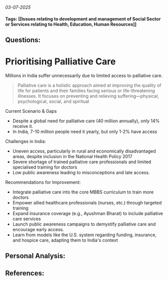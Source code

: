 *03-07-2025*
#### Tags: [[Issues relating to development and management of Social Sector or Services relating to Health, Education, Human Resources]]


## Questions:



# Prioritising Palliative Care

Millions in India suffer unnecessarily due to limited access to palliative care. 

> Palliative care is a holistic approach aimed at improving the quality of life for patients and their families facing serious or life-threatening illnesses. It focuses on preventing and relieving suffering—physical, psychological, social, and spiritual

Current Scenario & Gaps
- Despite a global need for palliative care (40 million annually), only 14% receive it. 
- In India, 7-10 million people need it yearly, but only 1-2% have access

Challenges in India:
- Uneven access, particularly in rural and economically disadvantaged areas, despite inclusion in the National Health Policy 2017
- Severe shortage of trained palliative care professionals and limited specialised training for doctors
- Low public awareness leading to misconceptions and late access.

Recommendations for Improvement:
- Integrate palliative care into the core MBBS curriculum to train more doctors
- Empower allied healthcare professionals (nurses, etc.) through targeted training
- Expand insurance coverage (e.g., Ayushman Bharat) to include palliative care services
- Launch public awareness campaigns to demystify palliative care and encourage early access.
- Learn from models like the U.S. system regarding funding, insurance, and hospice care, adapting them to India's context



## Personal Analysis:


## References: